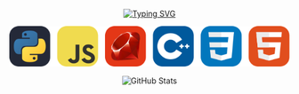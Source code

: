 <p align="center">
    <a href="https://git.io/typing-svg">
        <img
            src="https://readme-typing-svg.demolab.com?font=Fira+Code&pause=1000&color=9EA19E&center=true&width=435&lines=%F0%9D%9A%91%F0%9D%9A%8A%F0%9D%9A%9B%F0%9D%9A%8A%F0%9D%9A%9C%F0%9D%9A%8E%F0%9D%9A%8C;I'm+a+training+Hacktavist.;I+do+cryptography+CTFs.;Passion+for+email+security."
            alt="Typing SVG"
        />
    </a>
</p>

<p align="center">
    <a href="https://github.com/harasec">
        <img src="https://github.com/harasec/harasec/blob/main/assets/languages.svg" alt="Languages" />
    </a>
</p>

<p align="center">
    <img src="https://github-readme-stats.vercel.app/api/?username=harasec&title_color=7d7d7d&text_color=d3d3d3&show_icons=true&bg_color=00000000&hide_border=true&icon_color=7d7d7d&hide_title=true&count_private=false" alt="GitHub Stats" />
</p>
